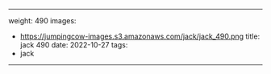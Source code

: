 
---
weight: 490
images:
- https://jumpingcow-images.s3.amazonaws.com/jack/jack_490.png
title: jack 490
date: 2022-10-27
tags:
- jack
---
